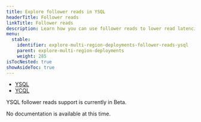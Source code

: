 ```yaml
---
title: Explore follower reads in YSQL
headerTitle: Follower reads
linkTitle: Follower reads
description: Learn how you can use follower reads to lower read latencies in local YugabyteDB clusters.
menu:
  stable:
    identifier: explore-multi-region-deployments-follower-reads-ysql
    parent: explore-multi-region-deployments
    weight: 285
isTocNested: true
showAsideToc: true
---
```


<ul class="nav nav-tabs-alt nav-tabs-yb">
  
  <li >
    <a href="../follower-reads-ysql/" class="nav-link active">
      <i class="icon-postgres" aria-hidden="true"></i>YSQL</a>
  </li>
  
  <li >
    <a href="../read-replicas-ycql/" class="nav-link">
      <i class="icon-cassandra" aria-hidden="true"></i>YCQL</a>
  </li>  

</ul>

YSQL follower reads support is currently in Beta. 

No documentation is available at this time.
